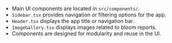 - Main UI components are located in `src/components/`.
- `Sidebar.tsx` provides navigation or filtering options for the app.
- `Header.tsx` displays the app title or navigation bar.
- `ImageGallery.tsx` displays images related to bloom reports.
- Components are designed for modularity and reuse in the UI. 